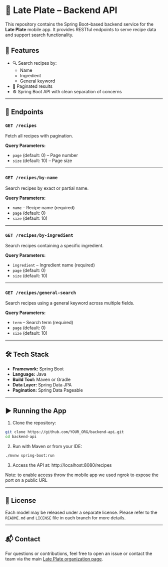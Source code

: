 # 🍳 Late Plate – Backend API

This repository contains the Spring Boot–based backend service for the **Late Plate** mobile app. It provides RESTful endpoints to serve recipe data and support search functionality.

## 🚀 Features

- 🔍 Search recipes by:
  - Name
  - Ingredient
  - General keyword
- 📄 Paginated results
- ⚙️ Spring Boot API with clean separation of concerns

---

## 📁 Endpoints

### `GET /recipes`
Fetch all recipes with pagination.

**Query Parameters:**
- `page` (default: 0) – Page number
- `size` (default: 10) – Page size

---

### `GET /recipes/by-name`
Search recipes by exact or partial name.

**Query Parameters:**
- `name` – Recipe name (required)
- `page` (default: 0)
- `size` (default: 10)

---

### `GET /recipes/by-ingredient`
Search recipes containing a specific ingredient.

**Query Parameters:**
- `ingredient` – Ingredient name (required)
- `page` (default: 0)
- `size` (default: 10)

---

### `GET /recipes/general-search`
Search recipes using a general keyword across multiple fields.

**Query Parameters:**
- `term` – Search term (required)
- `page` (default: 0)
- `size` (default: 10)

---

## 🛠️ Tech Stack

- **Framework:** Spring Boot
- **Language:** Java
- **Build Tool:** Maven or Gradle
- **Data Layer:** Spring Data JPA
- **Pagination:** Spring Data Pageable

---

## ▶️ Running the App

1. Clone the repository:
```bash
git clone https://github.com/YOUR_ORG/backend-api.git
cd backend-api
```

2. Run with Maven or from your IDE:
```bash
./mvnw spring-boot:run
```
3. Access the API at:
http://localhost:8080/recipes

Note: to enable access throw the mobile app we used ngrok to expose the port on a public URL

---

## 📄 License

Each model may be released under a separate license. Please refer to the `README.md` and `LICENSE` file in each branch for more details.

---

## 📬 Contact

For questions or contributions, feel free to open an issue or contact the team via the main [Late Plate organization page](https://github.com/YOUR_ORG).
